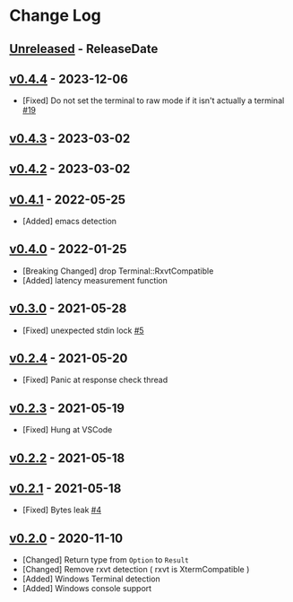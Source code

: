 # Change Log

## [Unreleased](https://github.com/dalance/termbg/compare/v0.4.4...Unreleased) - ReleaseDate

## [v0.4.4](https://github.com/dalance/termbg/compare/v0.4.3...v0.4.4) - 2023-12-06

* [Fixed] Do not set the terminal to raw mode if it isn't actually a terminal [#19](https://github.com/dalance/termbg/pull/19)

## [v0.4.3](https://github.com/dalance/termbg/compare/v0.4.2...v0.4.3) - 2023-03-02

## [v0.4.2](https://github.com/dalance/termbg/compare/v0.4.1...v0.4.2) - 2023-03-02

## [v0.4.1](https://github.com/dalance/termbg/compare/v0.4.0...v0.4.1) - 2022-05-25

* [Added] emacs detection

## [v0.4.0](https://github.com/dalance/termbg/compare/v0.3.0...v0.4.0) - 2022-01-25

* [Breaking Changed] drop Terminal::RxvtCompatible
* [Added] latency measurement function

## [v0.3.0](https://github.com/dalance/termbg/compare/v0.2.4...v0.3.0) - 2021-05-28

* [Fixed] unexpected stdin lock [#5](https://github.com/dalance/termbg/issues/5)

## [v0.2.4](https://github.com/dalance/termbg/compare/v0.2.3...v0.2.4) - 2021-05-20

* [Fixed] Panic at response check thread

## [v0.2.3](https://github.com/dalance/termbg/compare/v0.2.2...v0.2.3) - 2021-05-19

* [Fixed] Hung at VSCode

## [v0.2.2](https://github.com/dalance/termbg/compare/v0.2.1...v0.2.2) - 2021-05-18

## [v0.2.1](https://github.com/dalance/termbg/compare/v0.2.0...v0.2.1) - 2021-05-18

* [Fixed] Bytes leak [#4](https://github.com/dalance/termbg/issues/4)

## [v0.2.0](https://github.com/dalance/termbg/compare/v0.1.0...v0.2.0) - 2020-11-10

* [Changed] Return type from `Option` to `Result`
* [Changed] Remove rxvt detection ( rxvt is XtermCompatible )
* [Added] Windows Terminal detection
* [Added] Windows console support
